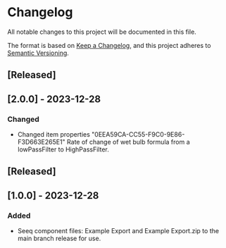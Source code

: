 # Changelog

All notable changes to this project will be documented in this file.

The format is based on [Keep a Changelog](https://keepachangelog.com/en/1.0.0/),
and this project adheres to [Semantic Versioning](https://semver.org/spec/v2.0.0.html).

## [Released]

## [2.0.0] - 2023-12-28

### Changed
- Changed item properties "0EEA59CA-CC55-F9C0-9E86-F3D663E265E1" Rate of change of wet bulb formula from a lowPassFilter to HighPassFilter.

## [Released]

## [1.0.0] - 2023-12-28

### Added
- Seeq component files: Example Export and Example Export.zip to the main branch release for use.